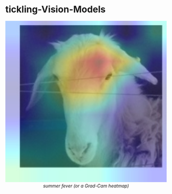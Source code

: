 # tickling-Vision-Models

[](image.png)
<p align="center">
  <img src="image.png" width="720"><br>
  <em>summer fever (or a Grad-Cam heatmap)</em>
</p>
